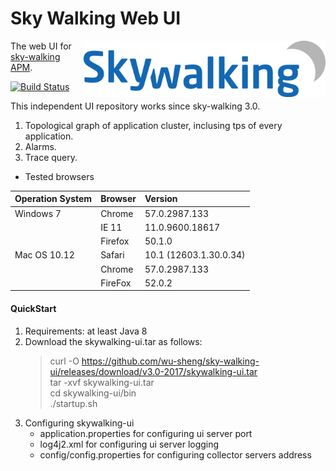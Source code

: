 Sky Walking Web UI
===============

<img src="src/main/resources/public/img/logo.png" alt="Sky Walking logo" height="90px" align="right" />

The web UI for [sky-walking APM](https://github.com/wu-sheng/sky-walking). 

[![Build Status](https://travis-ci.org/wu-sheng/sky-walking-ui.svg?branch=master)](https://travis-ci.org/wu-sheng/sky-walking-ui)

This independent UI repository works since sky-walking 3.0.

1. Topological graph of application cluster, inclusing tps of every application.
1. Alarms.
1. Trace query.

- Tested browsers

|Operation System|Browser|Version|
|:-----|:-----|:-----|
|Windows 7|Chrome|57.0.2987.133|
||IE 11|11.0.9600.18617|
||Firefox|50.1.0|
|Mac OS 10.12|Safari|10.1 (12603.1.30.0.34)|
||Chrome|57.0.2987.133|
||FireFox|52.0.2|

#### QuickStart
1. Requirements: at least Java 8
1. Download the skywalking-ui.tar as follows:
    > curl -O https://github.com/wu-sheng/sky-walking-ui/releases/download/v3.0-2017/skywalking-ui.tar     
    > tar -xvf skywalking-ui.tar  
    > cd skywalking-ui/bin  
    > ./startup.sh
1. Configuring skywalking-ui
    * application.properties for configuring ui server port 
    * log4j2.xml for configuring ui server logging
    * config/config.properties for configuring collector servers address